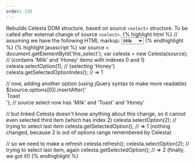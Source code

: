 ```yaml
---
order: 330
---
```

Rebuilds Celesta DOM structure, based on source `<select>` structure. To be called after external change of source `<select>`.
{% highlight html %}
// assuming we have the following HTML markup:
<select id="the_select">
    <option value="milk">Milk</option>
    <option value="honey">Honey</option>
</select>
{% endhighlight %}
{% highlight javascript %}
var source = document.getElementById('the_select');
var celesta = new Celesta(source); // (contains 'Milk' and 'Honey' items with indexes 0 and 1)
celesta.selectOption(1); // (selecting 'Honey')
celesta.getSelectedOptionIndex(); // => 1

// now, adding another option (using jQuery syntax to make more readable)
$(source.options[0]).insertAfter('<option value="toast">Toast</option>'); // source select now has 'Milk' and 'Toast' and 'Honey'

// but linked Celesta doesn't know anything about this change, so it cannot even selected third item (which has index 2)
celesta.selectOption(2); // trying to select last item
celesta.getSelectedOption(); // => 1 (nothing changed, because 2 is out of options range remembered by Celesta)

// so we need to make a refresh
celesta.refresh();
celesta.selectOption(2); // trying to select last item, again
celesta.getSelectedOption(); // => 2 (finally, we got it!)
{% endhighlight %}